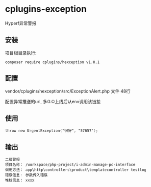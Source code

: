 # cplugins-exception
Hyperf异常警报

## 安装
项目根目录执行:
```
composer require cplugins/hexception v1.0.1
```

## 配置
vendor/cplugins/hexception/src/ExceptionAlert.php 文件 48行

配置异常推送的url, 多G.O上线后从env调用该链接

## 使用 
```
throw new UrgentException("很好", "57657");
```

## 输出
```
二级警报
项目名称： /workspace/php-project/i-admin-manage-pc-interface
调用方法： app\http\controllers\product\templatecontroller testlog
错误信息： 参数传入错误
堆栈信息： xxxx
```



